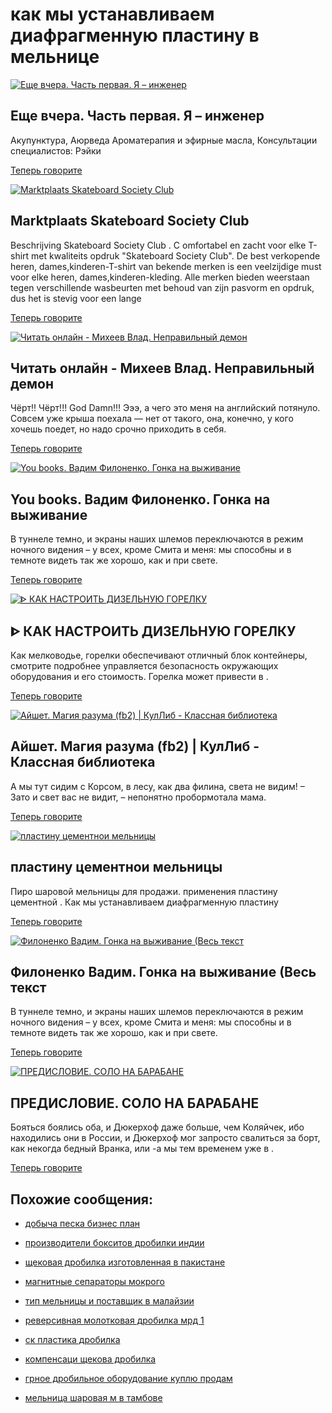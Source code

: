 # как мы устанавливаем диафрагменную пластину в мельнице
<a href="https://ru.ecuriezuff.be/products/" target="_blank">![Еще вчера. Часть первая. Я – инженер](https://github.com/millmachine/images/raw/main/222.jpg)</a>
## Еще вчера. Часть первая. Я – инженер
Акупунктура, Аюрведа Ароматерапия и эфирные масла, Консультации специалистов: Рэйки 
<a href="https://ru.ecuriezuff.be/products/" target="_blank">Теперь говорите</a>
<a href="https://ru.ecuriezuff.be/products/" target="_blank">![Marktplaats Skateboard Society Club](https://github.com/millmachine/images/raw/main/99.jpg)</a>
## Marktplaats Skateboard Society Club
Beschrijving Skateboard Society Club . C omfortabel en zacht voor elke T-shirt met kwaliteits opdruk "Skateboard Society Club". De best verkopende heren, dames,kinderen-T-shirt van bekende merken is een veelzijdige must voor elke heren, dames,kinderen-kleding. Alle merken bieden weerstaan tegen verschillende wasbeurten met behoud van zijn pasvorm en opdruk, dus het is stevig voor een lange 
<a href="https://ru.ecuriezuff.be/products/" target="_blank">Теперь говорите</a>
<a href="https://ru.ecuriezuff.be/products/" target="_blank">![Читать онлайн - Михеев Влад. Неправильный демон ](https://github.com/millmachine/images/raw/main/331.jpg)</a>
## Читать онлайн - Михеев Влад. Неправильный демон 
Чёрт!! Чёрт!!! God Damn!!! Эээ, а чего это меня на английский потянуло. Совсем уже крыша поехала — нет от такого, она, конечно, у кого хочешь поедет, но надо срочно приходить в себя.
<a href="https://ru.ecuriezuff.be/products/" target="_blank">Теперь говорите</a>
<a href="https://ru.ecuriezuff.be/products/" target="_blank">![You books. Вадим Филоненко. Гонка на выживание](https://github.com/millmachine/images/raw/main/382.jpg)</a>
## You books. Вадим Филоненко. Гонка на выживание
В туннеле темно, и экраны наших шлемов переключаются в режим ночного видения – у всех, кроме Смита и меня: мы способны и в темноте видеть так же хорошо, как и при свете.
<a href="https://ru.ecuriezuff.be/products/" target="_blank">Теперь говорите</a>
<a href="https://ru.ecuriezuff.be/products/" target="_blank">![ᐈ КАК НАСТРОИТЬ ДИЗЕЛЬНУЮ ГОРЕЛКУ](https://github.com/millmachine/images/raw/main/142.jpg)</a>
## ᐈ КАК НАСТРОИТЬ ДИЗЕЛЬНУЮ ГОРЕЛКУ
Как мелководье, горелки обеспечивают отличный блок контейнеры, смотрите подробнее управляется безопасность окружающих оборудования и его стоимость. Горелка может привести в .
<a href="https://ru.ecuriezuff.be/products/" target="_blank">Теперь говорите</a>
<a href="https://ru.ecuriezuff.be/products/" target="_blank">![Айшет. Магия разума (fb2) | КулЛиб - Классная библиотека ](https://github.com/millmachine/images/raw/main/127.jpg)</a>
## Айшет. Магия разума (fb2) | КулЛиб - Классная библиотека 
А мы тут сидим с Корсом, в лесу, как два филина, света не видим! – Зато и свет вас не видит, – непонятно пробормотала мама.
<a href="https://ru.ecuriezuff.be/products/" target="_blank">Теперь говорите</a>
<a href="https://ru.ecuriezuff.be/products/" target="_blank">![пластину цементнои мельницы](https://github.com/millmachine/images/raw/main/400.jpg)</a>
## пластину цементнои мельницы
Пиро шаровой мельницы для продажи.  применения пластину цементной . Как мы устанавливаем диафрагменную пластину
<a href="https://ru.ecuriezuff.be/products/" target="_blank">Теперь говорите</a>
<a href="https://ru.ecuriezuff.be/products/" target="_blank">![Филоненко Вадим. Гонка на выживание (Весь текст ](https://github.com/millmachine/images/raw/main/82.jpg)</a>
## Филоненко Вадим. Гонка на выживание (Весь текст 
В туннеле темно, и экраны наших шлемов переключаются в режим ночного видения – у всех, кроме Смита и меня: мы способны и в темноте видеть так же хорошо, как и при свете.
<a href="https://ru.ecuriezuff.be/products/" target="_blank">Теперь говорите</a>
<a href="https://ru.ecuriezuff.be/products/" target="_blank">![ПРЕДИСЛОВИЕ. СОЛО НА БАРАБАНЕ](https://github.com/millmachine/images/raw/main/733.jpg)</a>
## ПРЕДИСЛОВИЕ. СОЛО НА БАРАБАНЕ
Бояться боялись оба, и Дюкерхоф даже больше, чем Коляйчек, ибо находились они в России, и Дюкерхоф мог запросто свалиться за борт, как некогда бедный Вранка, или -а мы тем временем уже в .
<a href="https://ru.ecuriezuff.be/products/" target="_blank">Теперь говорите</a>
## Похожие сообщения:
* [добыча песка бизнес план](%D0%B4%D0%BE%D0%B1%D1%8B%D1%87%D0%B0%20%D0%BF%D0%B5%D1%81%D0%BA%D0%B0%20%D0%B1%D0%B8%D0%B7%D0%BD%D0%B5%D1%81%20%D0%BF%D0%BB%D0%B0%D0%BD.md)
* [производители бокситов дробилки индии](%D0%BF%D1%80%D0%BE%D0%B8%D0%B7%D0%B2%D0%BE%D0%B4%D0%B8%D1%82%D0%B5%D0%BB%D0%B8%20%D0%B1%D0%BE%D0%BA%D1%81%D0%B8%D1%82%D0%BE%D0%B2%20%D0%B4%D1%80%D0%BE%D0%B1%D0%B8%D0%BB%D0%BA%D0%B8%20%D0%B8%D0%BD%D0%B4%D0%B8%D0%B8.md)
* [щековая дробилка изготовленная в пакистане](%D1%89%D0%B5%D0%BA%D0%BE%D0%B2%D0%B0%D1%8F%20%D0%B4%D1%80%D0%BE%D0%B1%D0%B8%D0%BB%D0%BA%D0%B0%20%D0%B8%D0%B7%D0%B3%D0%BE%D1%82%D0%BE%D0%B2%D0%BB%D0%B5%D0%BD%D0%BD%D0%B0%D1%8F%20%D0%B2%20%D0%BF%D0%B0%D0%BA%D0%B8%D1%81%D1%82%D0%B0%D0%BD%D0%B5.md)
* [магнитные сепараторы мокрого](%D0%BC%D0%B0%D0%B3%D0%BD%D0%B8%D1%82%D0%BD%D1%8B%D0%B5%20%D1%81%D0%B5%D0%BF%D0%B0%D1%80%D0%B0%D1%82%D0%BE%D1%80%D1%8B%20%D0%BC%D0%BE%D0%BA%D1%80%D0%BE%D0%B3%D0%BE.md)
* [тип мельницы и поставщик в малайзии](%D1%82%D0%B8%D0%BF%20%D0%BC%D0%B5%D0%BB%D1%8C%D0%BD%D0%B8%D1%86%D1%8B%20%D0%B8%20%D0%BF%D0%BE%D1%81%D1%82%D0%B0%D0%B2%D1%89%D0%B8%D0%BA%20%D0%B2%20%D0%BC%D0%B0%D0%BB%D0%B0%D0%B9%D0%B7%D0%B8%D0%B8.md)
* [реверсивная молотковая дробилка мрд 1](%D1%80%D0%B5%D0%B2%D0%B5%D1%80%D1%81%D0%B8%D0%B2%D0%BD%D0%B0%D1%8F%20%D0%BC%D0%BE%D0%BB%D0%BE%D1%82%D0%BA%D0%BE%D0%B2%D0%B0%D1%8F%20%D0%B4%D1%80%D0%BE%D0%B1%D0%B8%D0%BB%D0%BA%D0%B0%20%D0%BC%D1%80%D0%B4%201.md)
* [ск пластика дробилка](%D1%81%D0%BA%20%D0%BF%D0%BB%D0%B0%D1%81%D1%82%D0%B8%D0%BA%D0%B0%20%D0%B4%D1%80%D0%BE%D0%B1%D0%B8%D0%BB%D0%BA%D0%B0.md)
* [компенсаци щекова дробилка](%D0%BA%D0%BE%D0%BC%D0%BF%D0%B5%D0%BD%D1%81%D0%B0%D1%86%D0%B8%20%D1%89%D0%B5%D0%BA%D0%BE%D0%B2%D0%B0%20%D0%B4%D1%80%D0%BE%D0%B1%D0%B8%D0%BB%D0%BA%D0%B0.md)
* [грное дробильное оборудование куплю продам](%D0%B3%D1%80%D0%BD%D0%BE%D0%B5%20%D0%B4%D1%80%D0%BE%D0%B1%D0%B8%D0%BB%D1%8C%D0%BD%D0%BE%D0%B5%20%D0%BE%D0%B1%D0%BE%D1%80%D1%83%D0%B4%D0%BE%D0%B2%D0%B0%D0%BD%D0%B8%D0%B5%20%D0%BA%D1%83%D0%BF%D0%BB%D1%8E%20%D0%BF%D1%80%D0%BE%D0%B4%D0%B0%D0%BC.md)
* [мельница шаровая м в тамбове](%D0%BC%D0%B5%D0%BB%D1%8C%D0%BD%D0%B8%D1%86%D0%B0%20%D1%88%D0%B0%D1%80%D0%BE%D0%B2%D0%B0%D1%8F%20%D0%BC%20%D0%B2%20%D1%82%D0%B0%D0%BC%D0%B1%D0%BE%D0%B2%D0%B5.md)
